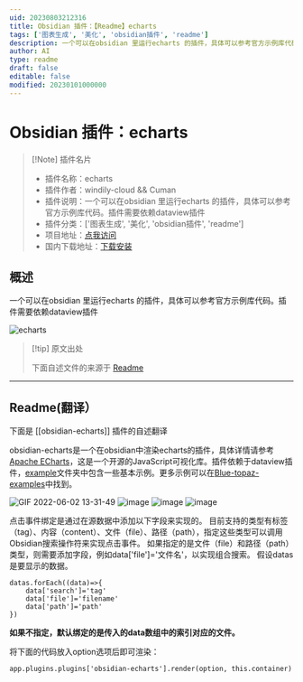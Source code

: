 ```yaml
---
uid: 20230803212316
title: Obsidian 插件：【Readme】echarts
tags: ['图表生成', '美化', 'obsidian插件', 'readme']
description: 一个可以在obsidian 里运行echarts 的插件，具体可以参考官方示例库代码。插件需要依赖dataview插件
author: AI
type: readme
draft: false
editable: false
modified: 20230101000000
---
```


# Obsidian 插件：echarts

> [!Note] 插件名片
> - 插件名称：echarts
> - 插件作者：windily-cloud && Cuman
> - 插件说明：一个可以在obsidian 里运行echarts 的插件，具体可以参考官方示例库代码。插件需要依赖dataview插件
> - 插件分类：['图表生成', '美化', 'obsidian插件', 'readme']
> - 项目地址：[点我访问](https://github.com/cumany/obsidian-echarts)
> - 国内下载地址：[下载安装](https://pkmer.cn/products/plugin/pluginMarket/?obsidian-echarts)

## 概述

一个可以在obsidian 里运行echarts 的插件，具体可以参考官方示例库代码。插件需要依赖dataview插件

![echarts](https://cdn.pkmer.cn/covers/obsidian-echarts.png!pkmer)

> [!tip] 原文出处
> 
>下面自述文件的来源于 [Readme](https://ghproxy.net/https://raw.githubusercontent.com/cumany/obsidian-echarts/main/README.md)
> 

---

## Readme(翻译）

下面是 [[obsidian-echarts]] 插件的自述翻译



obsidian-echarts是一个在obsidian中渲染echarts的插件，具体详情请参考[Apache ECharts](https://echarts.apache.org/en/index.html)，这是一个开源的JavaScript可视化库。插件依赖于dataview插件，[example](https://github.com/cumany/obsidian-echarts/tree/main/example)文件夹中包含一些基本示例。更多示例可以在[Blue-topaz-examples](https://github.com/cumany/Blue-topaz-examples)中找到。

![GIF 2022-06-02 13-31-49](https://user-images.githubusercontent.com/42957010/171559841-cfa4e5e2-69be-4506-a32f-beac33842052.gif)
![image](https://user-images.githubusercontent.com/42957010/171442642-fce4d273-ee06-4a3b-bb8c-e312f8763ce6.png)
![image](https://user-images.githubusercontent.com/42957010/171442781-67127459-5c35-4535-a80c-1c79059c3853.png)
![image](https://user-images.githubusercontent.com/42957010/171444744-5ba1e0e8-b01c-4f4b-b9e1-4ef448ded02f.png)

点击事件绑定是通过在源数据中添加以下字段来实现的。
目前支持的类型有标签（tag）、内容（content）、文件（file）、路径（path），指定这些类型可以调用Obsidian搜索操作符来实现点击事件。
如果指定的是文件（file）和路径（path）类型，则需要添加字段，例如data['file']='文件名'，以实现组合搜索。
假设datas是要显示的数据。

```
datas.forEach((data)=>{
	data['search']='tag'
	data['file']='filename'
	data['path']='path'
})
```

**如果不指定，默认绑定的是传入的data数组中的索引对应的文件。**

将下面的代码放入option选项后即可渲染：
```
app.plugins.plugins['obsidian-echarts'].render(option, this.container)
```



